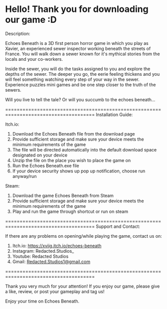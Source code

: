 Hello! Thank you for downloading our game :D
=====================================================================================
Description:

Echoes Beneath is a 3D first person horror game in which you play as Xavier, an experienced sewer inspector working beneath the streets of France. You will walk down a sewer known for it's mythical stories from the locals and your co-workers.

Inside the sewer, you will do the tasks assigned to you and explore the depths of the sewer. The deeper you go, the eerie feeling thickens and you will feel something watching every step of your way in the sewer. Experience puzzles mini games and be one step closer to the truth of the sewers.

Will you live to tell the tale? Or will you succumb to the echoes beneath...

=====================================================================================
Installation Guide:

Itch.io:
1. Download the Echoes Beneath file from the download page
2. Provide sufficient storage and make sure your device meets the minimum requirements of the game
3. The file will be directed automatically into the default download space designated on your device
4. Unzip the file on the place you wish to place the game on
5. Run the Echoes Beneath.exe file
6. If your device security shows up pop up notification, choose run anyway/run

Steam:
1. Download the game Echoes Beneath from Steam
2. Provide sufficient storage and make sure your device meets the minimum requirements of the game
3. Play and run the game through shortcut or run on steam


=====================================================================================
Support and Contact:

If there are any problems on opening/while playing the game, contact us on:

1. Itch.io: https://xviig.itch.io/echoes-beneath
2. Instagram: Redacted.Studios_
3. Youtube: Redacted Studios
4. Gmail: Redacted.Studios1@gmail.com

=====================================================================================

Thank you very much for your attention!
If you enjoy our game, please give a like, review, or post your gameplay and tag us!

Enjoy your time on Echoes Beneath. 
